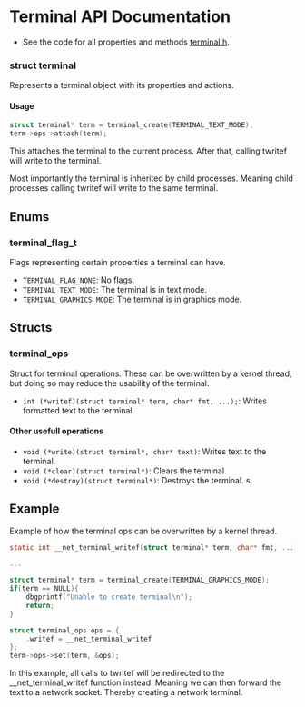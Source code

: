 # Terminal API Documentation

- See the code for all properties and methods [terminal.h](https://github.com/joexbayer/RetrOS-32/blob/main/include/terminal.h).

### struct terminal
Represents a terminal object with its properties and actions.

#### Usage
```c
struct terminal* term = terminal_create(TERMINAL_TEXT_MODE);
term->ops->attach(term);
```

This attaches the terminal to the current process.
After that, calling twritef will write to the terminal.

Most importantly the terminal is inherited by child processes.
Meaning child processes calling twritef will write to the same terminal.

## Enums

### terminal_flag_t
Flags representing certain properties a terminal can have.

- `TERMINAL_FLAG_NONE`: No flags.
- `TERMINAL_TEXT_MODE`: The terminal is in text mode.
- `TERMINAL_GRAPHICS_MODE`: The terminal is in graphics mode.

## Structs

### terminal_ops
Struct for terminal operations.
These can be overwritten by a kernel thread, but doing so may reduce the usability of the terminal.

- `int (*writef)(struct terminal* term, char* fmt, ...);`: Writes formatted text to the terminal.

#### Other usefull operations
- `void (*write)(struct terminal*, char* text)`: Writes text to the terminal.
- `void (*clear)(struct terminal*)`: Clears the terminal.
- `void (*destroy)(struct terminal*)`: Destroys the terminal.
s
## Example
Example of how the terminal ops can be overwritten by a kernel thread.
```c
static int __net_terminal_writef(struct terminal* term, char* fmt, ...);

...

struct terminal* term = terminal_create(TERMINAL_GRAPHICS_MODE);
if(term == NULL){
    dbgprintf("Unable to create terminal\n");
    return;
}

struct terminal_ops ops = {
    .writef = __net_terminal_writef
};
term->ops->set(term, &ops);
```

In this example, all calls to twritef will be redirected to the __net_terminal_writef function instead.
Meaning we can then forward the text to a network socket. Thereby creating a network terminal.